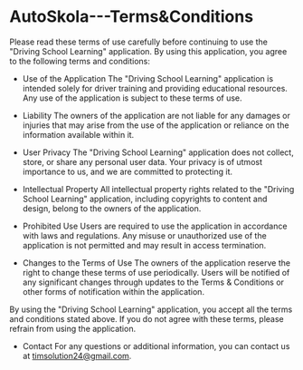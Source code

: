 # AutoSkola---Terms&Conditions
Please read these terms of use carefully before continuing to use the "Driving School Learning" application.
By using this application, you agree to the following terms and conditions:

- Use of the Application
The "Driving School Learning" application is intended solely for driver training and providing educational resources. Any use of the application is subject to these terms of use.

- Liability
The owners of the application are not liable for any damages or injuries that may arise from the use of the application or reliance on the information available within it.

- User Privacy
The "Driving School Learning" application does not collect, store, or share any personal user data. Your privacy is of utmost importance to us, and we are committed to protecting it.

- Intellectual Property
All intellectual property rights related to the "Driving School Learning" application, including copyrights to content and design, belong to the owners of the application.

- Prohibited Use
Users are required to use the application in accordance with laws and regulations. Any misuse or unauthorized use of the application is not permitted and may result in access termination.

- Changes to the Terms of Use
The owners of the application reserve the right to change these terms of use periodically. Users will be notified of any significant changes through updates to the Terms & Conditions or other forms of notification within the application.

By using the "Driving School Learning" application, you accept all the terms and conditions stated above. If you do not agree with these terms, please refrain from using the application.

- Contact
For any questions or additional information, you can contact us at timsolution24@gmail.com.
